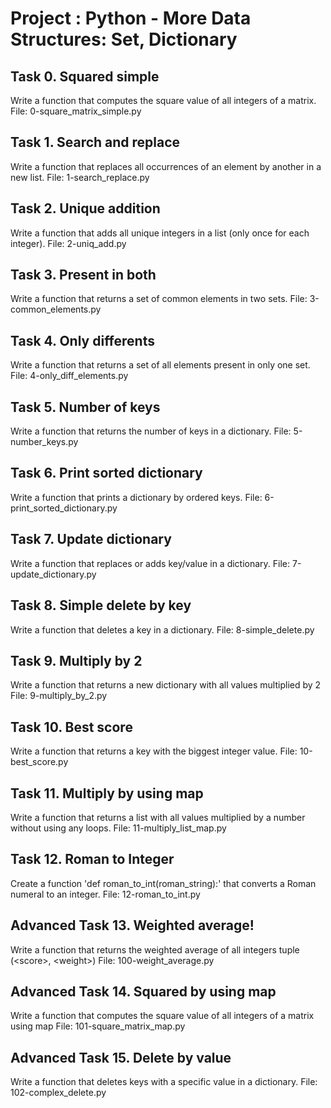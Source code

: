 # Project : Python - More Data Structures: Set, Dictionary

## Task 0. Squared simple
Write a function that computes the square value of all integers of a matrix.
File: 0-square_matrix_simple.py

## Task 1. Search and replace
Write a function that replaces all occurrences of an element by another in a new list.
File: 1-search_replace.py

## Task 2. Unique addition
Write a function that adds all unique integers in a list (only once for each integer).
File: 2-uniq_add.py

## Task 3. Present in both
Write a function that returns a set of common elements in two sets.
File: 3-common_elements.py

## Task 4. Only differents
Write a function that returns a set of all elements present in only one set.
File: 4-only_diff_elements.py

## Task 5. Number of keys
Write a function that returns the number of keys in a dictionary.
File: 5-number_keys.py

## Task 6. Print sorted dictionary
Write a function that prints a dictionary by ordered keys.
File: 6-print_sorted_dictionary.py

## Task 7. Update dictionary
Write a function that replaces or adds key/value in a dictionary.
File: 7-update_dictionary.py

## Task 8. Simple delete by key
Write a function that deletes a key in a dictionary.
File: 8-simple_delete.py

## Task 9. Multiply by 2
Write a function that returns a new dictionary with all values multiplied by 2
File: 9-multiply_by_2.py

## Task 10. Best score
Write a function that returns a key with the biggest integer value.
File: 10-best_score.py

## Task 11. Multiply by using map
Write a function that returns a list with all values multiplied by a number without using any loops.
File: 11-multiply_list_map.py

## Task 12. Roman to Integer
Create a function 'def roman_to_int(roman_string):' that converts a Roman numeral to an integer.
File: 12-roman_to_int.py

## Advanced Task 13. Weighted average!
Write a function that returns the weighted average of all integers tuple (\<score\>, \<weight\>)
File: 100-weight_average.py

## Advanced Task 14. Squared by using map
Write a function that computes the square value of all integers of a matrix using map
File: 101-square_matrix_map.py

## Advanced Task 15. Delete by value
Write a function that deletes keys with a specific value in a dictionary.
File: 102-complex_delete.py
